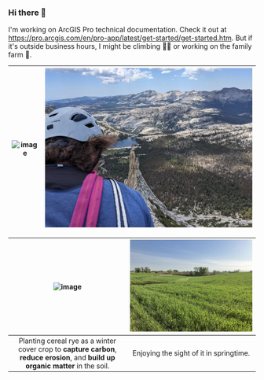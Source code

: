 ### Hi there 👋

I'm working on ArcGIS Pro technical documentation. Check it out at https://pro.arcgis.com/en/pro-app/latest/get-started/get-started.htm. But if it's outside business hours, I might be climbing 🧗‍♂️ or working on the family farm 🚜.

| ![image](https://github.com/rgarrity/rgarrity/assets/7049342/bf38bf4b-1277-427d-a68f-8d587ecaaedf) | ![image](cathedral-peak.jpg) |
| :---: | :---: |

| ![image](planting-rye-nov-2022.GIF) | ![image](cereal-rye-cover-crop.jpg) |
| :---: | :---: |
| Planting cereal rye as a winter cover crop to **capture carbon**, **reduce erosion**, and **build up organic matter** in the soil. | Enjoying the sight of it in springtime. |
